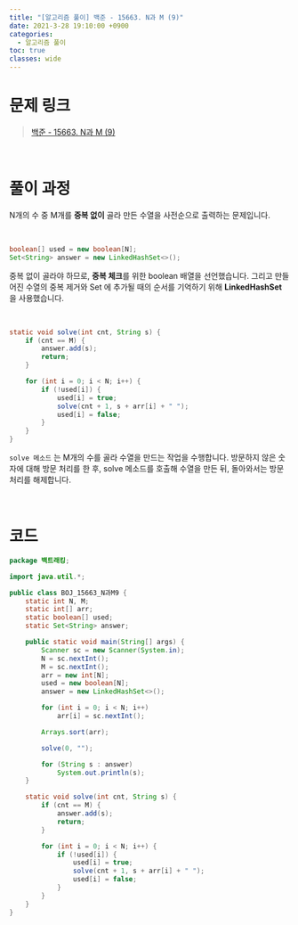 ```yaml
---
title: "[알고리즘 풀이] 백준 - 15663. N과 M (9)"
date: 2021-3-28 19:10:00 +0900
categories:
  - 알고리즘 풀이
toc: true
classes: wide
---
```


# 문제 링크

> [백준 - 15663. N과 M (9)](https://www.acmicpc.net/problem/15663)

<br>

# 풀이 과정

N개의 수 중 M개를 **중복 없이** 골라 만든 수열을 사전순으로 출력하는 문제입니다.

<br>

```java
boolean[] used = new boolean[N];
Set<String> answer = new LinkedHashSet<>();
```

중복 없이 골라야 하므로, **중복 체크**를 위한 boolean 배열을 선언했습니다. 그리고 만들어진 수열의 중복 제거와 Set 에 추가될 때의 순서를 기억하기 위해 **LinkedHashSet** 을 사용했습니다.

<br>

```java
static void solve(int cnt, String s) {
    if (cnt == M) {
        answer.add(s);
        return;
    }

    for (int i = 0; i < N; i++) {
        if (!used[i]) {
            used[i] = true;
            solve(cnt + 1, s + arr[i] + " ");
            used[i] = false;
        }
    }
}
```

`solve 메소드` 는 M개의 수를 골라 수열을 만드는 작업을 수행합니다. 방문하지 않은 숫자에 대해 방문 처리를 한 후, solve 메소드를 호출해 수열을 만든 뒤, 돌아와서는 방문 처리를 해제합니다.

<br>

# 코드

```java
package 백트래킹;

import java.util.*;

public class BOJ_15663_N과M9 {
    static int N, M;
    static int[] arr;
    static boolean[] used;
    static Set<String> answer;

    public static void main(String[] args) {
        Scanner sc = new Scanner(System.in);
        N = sc.nextInt();
        M = sc.nextInt();
        arr = new int[N];
        used = new boolean[N];
        answer = new LinkedHashSet<>();

        for (int i = 0; i < N; i++)
            arr[i] = sc.nextInt();

        Arrays.sort(arr);

        solve(0, "");

        for (String s : answer)
            System.out.println(s);
    }

    static void solve(int cnt, String s) {
        if (cnt == M) {
            answer.add(s);
            return;
        }

        for (int i = 0; i < N; i++) {
            if (!used[i]) {
                used[i] = true;
                solve(cnt + 1, s + arr[i] + " ");
                used[i] = false;
            }
        }
    }
}
```